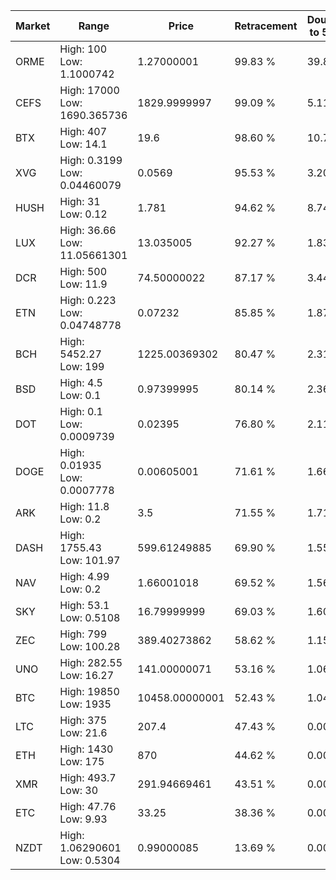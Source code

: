 | Market | Range | Price| Retracement | Doubles to 50% |
| --- | --- | --- | --- | --- |
| ORME | High: 100<br />Low: 1.1000742 | 1.27000001 | 99.83 % | 39.80 |
| CEFS | High: 17000<br />Low: 1690.365736 | 1829.9999997 | 99.09 % | 5.11 |
| BTX | High: 407<br />Low: 14.1 | 19.6 | 98.60 % | 10.74 |
| XVG | High: 0.3199<br />Low: 0.04460079 | 0.0569 | 95.53 % | 3.20 |
| HUSH | High: 31<br />Low: 0.12 | 1.781 | 94.62 % | 8.74 |
| LUX | High: 36.66<br />Low: 11.05661301 | 13.035005 | 92.27 % | 1.83 |
| DCR | High: 500<br />Low: 11.9 | 74.50000022 | 87.17 % | 3.44 |
| ETN | High: 0.223<br />Low: 0.04748778 | 0.07232 | 85.85 % | 1.87 |
| BCH | High: 5452.27<br />Low: 199 | 1225.00369302 | 80.47 % | 2.31 |
| BSD | High: 4.5<br />Low: 0.1 | 0.97399995 | 80.14 % | 2.36 |
| DOT | High: 0.1<br />Low: 0.0009739 | 0.02395 | 76.80 % | 2.11 |
| DOGE | High: 0.01935<br />Low: 0.0007778 | 0.00605001 | 71.61 % | 1.66 |
| ARK | High: 11.8<br />Low: 0.2 | 3.5 | 71.55 % | 1.71 |
| DASH | High: 1755.43<br />Low: 101.97 | 599.61249885 | 69.90 % | 1.55 |
| NAV | High: 4.99<br />Low: 0.2 | 1.66001018 | 69.52 % | 1.56 |
| SKY | High: 53.1<br />Low: 0.5108 | 16.79999999 | 69.03 % | 1.60 |
| ZEC | High: 799<br />Low: 100.28 | 389.40273862 | 58.62 % | 1.15 |
| UNO | High: 282.55<br />Low: 16.27 | 141.00000071 | 53.16 % | 1.06 |
| BTC | High: 19850<br />Low: 1935 | 10458.00000001 | 52.43 % | 1.04 |
| LTC | High: 375<br />Low: 21.6 | 207.4 | 47.43 % | 0.00 |
| ETH | High: 1430<br />Low: 175 | 870 | 44.62 % | 0.00 |
| XMR | High: 493.7<br />Low: 30 | 291.94669461 | 43.51 % | 0.00 |
| ETC | High: 47.76<br />Low: 9.93 | 33.25 | 38.36 % | 0.00 |
| NZDT | High: 1.06290601<br />Low: 0.5304 | 0.99000085 | 13.69 % | 0.00 |

